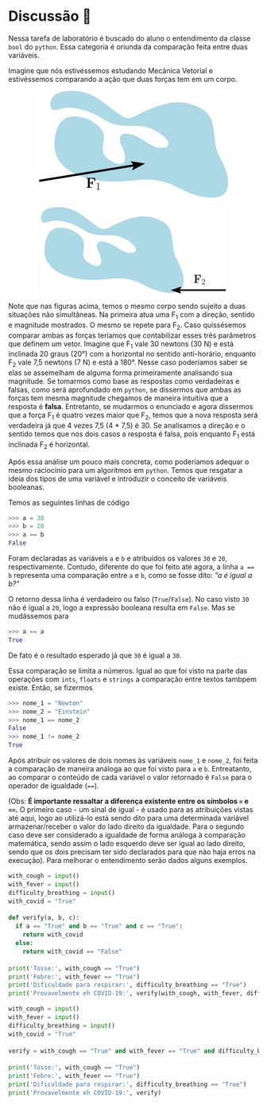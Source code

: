 # Discussão :speech_balloon:

Nessa tarefa de laboratório é buscado do aluno o entendimento da classe `bool` do `python`. Essa categoria é oriunda da comparação feita entre duas variáveis. 

Imagine que nós estivéssemos estudando Mecãnica Vetorial e estivéssemos comparando a ação que duas forças tem em um corpo. 

<p align="center">
  <img src="assets/f1.png">
</p>

<p align="center">
  <img src="assets/f2.png">
</p>

Note que nas figuras acima, temos o mesmo corpo sendo sujeito a duas situações não simultâneas. Na primeira atua uma F<sub>1</sub> com a direção, sentido e magnitude mostrados. O mesmo se repete para F<sub>2</sub>. Caso quissésemos comparar ambas as forças teríamos que contabilizar esses três parâmetros que definem um vetor. Imagine que F<sub>1</sub> vale 30 newtons (30 N) e está inclinada 20 graus (20°) com a horizontal no sentido anti-horário, enquanto  F<sub>2</sub> vale 7,5 newtons (7 N) e está a 180°. Nesse caso poderíamos saber se elas se assemelham de alguma forma primeiramente analisando sua magnitude. Se tomarmos como base as respostas como verdadeiras e falsas, como será aprofundado em `python`, se dissermos que ambas as forças tem mesma magnitude chegamos de maneira intuitiva que a resposta é **falsa**. Entretanto, se mudarmos o enunciado e agora dissermos que a força F<sub>1</sub> é quatro vezes maior que F<sub>2</sub>, temos que a nova resposta será verdadeira já que 4 vezes 7,5 (4 * 7,5) é 30. Se analisamos a direção e o sentido temos que nos dois casos a resposta é falsa, pois enquanto F<sub>1</sub> está inclinada F<sub>2</sub> é horizontal. 

Após essa análise um pouco mais concreta, como poderíamos adequar o mesmo raciocínio para um algoritmos em `python`. Temos que resgatar a ideia dos tipos de uma variável e introduzir o conceito de variáveis booleanas. 

Temos as seguintes linhas de código

```python
>>> a = 30
>>> b = 20
>>> a == b
False
```

Foram declaradas as variáveis `a` e `b` e atribuídos os valores `30` e `20`, respectivamente. Contudo, diferente do que foi feito até agora, a linha `a == b` representa uma comparação entre `a` e `b`, como se fosse dito: *"a é igual a b?"*

O retorno dessa linha é verdadeiro ou falso (`True`/`False`). No caso visto `30` não é igual a `20`, logo a expressão booleana resulta em `False`. Mas se mudássemos para

```python
>>> a == a
True
```

De fato é o resultado esperado já que `30` é igual a `30`. 

Essa comparação se limita a números. Igual ao que foi visto na parte das operações com `ints`, `floats` e `strings` a comparação entre textos tambpem existe. Então, se fizermos

```python
>>> nome_1 = "Newton"
>>> nome_2 = "Einstein"
>>> nome_1 == nome_2
False
>>> nome_1 != nome_2
True
```

Após atribuir os valores de dois nomes às variáveis `nome_1` e `nome_2`, foi feita a comparação de maneira análoga ao que foi visto para `a` e `b`. Entreatanto, ao comparar o conteúdo de cada variável o valor retornado é `False` para o operador de igualdade (`==`).

(Obs: **É importante ressaltar a diferença existente entre os símbolos `=` e `==`.** O primeiro caso - um sinal de igual - é usado para as atribuições vistas até aqui, logo ao utilizá-lo está sendo dito para uma determinada variável armazenar/receber o valor do lado direito da igualdade. Para o segundo caso deve ser considerado a igualdade de forma análoga à comparação matemática, sendo assim o lado esquerdo deve ser igual ao lado direito, sendo que os dois precisam ter sido declarados para que não haja erros na execução). Para melhorar o entendimento serão dados alguns exemplos. 

```python
with_cough = input()
with_fever = input()
difficulty_breathing = input()
with_covid = "True"

def verify(a, b, c):
  if a == "True" and b == "True" and c == "True":
    return with_covid
  else:
    return with_covid == "False"

print('Tosse:', with_cough == "True")
print('Febre:', with_fever == "True")
print('Dificuldade para respirar:', difficulty_breathing == "True")
print('Provavelmente eh COVID-19:', verify(with_cough, with_fever, difficulty_breathing)) 
```


```python
with_cough = input()
with_fever = input()
difficulty_breathing = input()
with_covid = "True"

verify = with_cough == "True" and with_fever == "True" and difficulty_breathing == "True" 

print('Tosse:', with_cough == "True")
print('Febre:', with_fever == "True")
print('Dificuldade para respirar:', difficulty_breathing == "True")
print('Provavelmente eh COVID-19:', verify) 
```